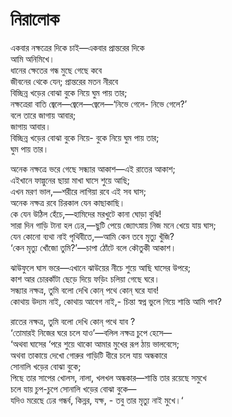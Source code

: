 # নিরালোক

একবার নক্ষত্রের দিকে চাই—একবার প্রান্তরের দিকে  
আমি অনিমিখে।  
ধানের ক্ষেতের গন্ধ মুছে গেছে কবে  
জীবনের থেকে যেন; প্রান্তরের মতন নীরবে  
বিচ্ছিন্ন খড়ের বোঝা বুকে নিয়ে ঘুম পায় তার;  
নক্ষত্রেরা বাতি জ্বেলে—জ্বেলে—জ্বেলে—‘নিভে গেলে- নিভে গেলে?’  
বলে তারে জাগায় আবার;  
জাগায় আবার।  
বিচ্ছিন্ন খড়ের বোঝা বুকে নিয়ে- বুকে নিয়ে ঘুম পায় তার;  
ঘুম পায় তার।

অনেক নক্ষত্রে ভরে গেছে সন্ধ্যার আকাশ—এই রাতের আকাশ;  
এইখানে ফাল্গুনের ছায়া মাখা ঘাসে শুয়ে আছি;  
এখন মরণ ভাল,—শরীরে লাগিয়া রবে এই সব ঘাস;  
অনেক নক্ষত্র রবে চিরকাল যেন কাছাকাছি।  
কে যেন উঠিল হেঁচে,—হামিদের মরখুটে কানা ঘোড়া বুঝি!  
সারা দিন গাড়ি টানা হল ঢের,—ছুটি পেয়ে জ্যোৎস্নায় নিজ মনে খেয়ে যায় ঘাস;  
যেন কোনো ব্যথা নাই পৃথিবীতে,—আমি কেন তবে মৃত্যু খুঁজি?  
‘কেন মৃত্যু খোঁজো তুমি?’—চাপা ঠোঁটে বলে কৌতুকী আকাশ।

ঝাউফুলে ঘাস ভরে—এখানে ঝাউয়ের নীচে শুয়ে আছি ঘাসের উপরে;  
কাশ আর চোরকাঁটা ছেড়ে দিয়ে ফড়িং চলিয়া গেছে ঘরে।  
সন্ধ্যার নক্ষত্র, তুমি বলো দেখি কোন্‌ পথে কোন্‌ ঘরে যাব!  
কোথায় উদ্যম নাই, কোথায় আবেগ নাই,- চিন্তা স্বপ্ন ভুলে গিয়ে শান্তি আমি পাব?

রাতের নক্ষত্র, তুমি বলো দেখি কোন্‌ পথে যাব ?  
‘তোমারই নিজের ঘরে চলে যাও’—বলিল নক্ষত্র চুপে হেসে—  
‘অথবা ঘাসের ‘পরে শুয়ে থাকো আমার মুখের রূপ ঠায় ভালবেসে;  
অথবা তাকায়ে দেখো গোরুর গাড়িটি ধীরে চলে যায় অন্ধকারে  
সোনালি খড়ের বোঝা বুকে;  
পিছে তার সাপের খোলস, নালা, খলখল অন্ধকার—শান্তি তার রয়েছে সমুখে  
চলে যায় চুপ-চুপে সোনালি খড়ের বোঝা বুকে—  
যদিও মরেছে ঢের গন্ধর্ব, কিন্নর, যক্ষ, - তবু তার মৃত্যু নাই মুখে।‘

